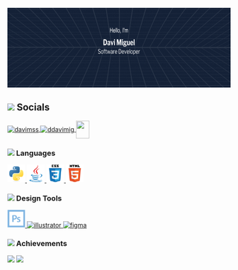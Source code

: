 <p align="center">
  <img height="180em" src="DaviHeader.gif"/>
</p>

<h2>
  <img width="25px" src="https://i.imgur.com/k70nBye.png" />
  Socials
</h2>

<p align="left">
<a href="https://linkedin.com/in/davimss" target="blank"> <img align="center" src="https://raw.githubusercontent.com/rahuldkjain/github-profile-readme-generator/master/src/images/icons/Social/linked-in-alt.svg" alt="davimss" height="30" width="40" /> </a> <a href="https://instagram.com/ddavimig" target="blank"> <img align="center" src="https://raw.githubusercontent.com/rahuldkjain/github-profile-readme-generator/master/src/images/icons/Social/instagram.svg" alt="ddavimig" height="30" width="40" /> </a>
<a href="mailto:davi00msantos@gmail.com" target="_blank">
  <img align="center" src="https://upload.wikimedia.org/wikipedia/commons/7/7e/Gmail_icon_%282020%29.svg" height="40" width="30" /> </a>
</p>

<h3>
<p align="left">
  <img width="30px" src="https://win98icons.alexmeub.com/icons/png/network_internet_pcs_installer-4.png" />
  Languages
</h3>

<p align="left"> <a href="https://www.python.org" target="_blank" rel="noreferrer"> <img src="https://raw.githubusercontent.com/devicons/devicon/master/icons/python/python-original.svg" alt="python" width="40" height="40"/> </a> <a href="https://www.java.com" target="_blank" rel="noreferrer"> <img src="https://raw.githubusercontent.com/devicons/devicon/master/icons/java/java-original.svg" alt="java" width="40" height="40"/> </a> <a href="https://www.w3schools.com/css/" target="_blank" rel="noreferrer"> <img src="https://raw.githubusercontent.com/devicons/devicon/master/icons/css3/css3-original-wordmark.svg" alt="css3" width="40" height="40"/> </a> <a href="https://www.w3.org/html/" target="_blank" rel="noreferrer"> <img src="https://raw.githubusercontent.com/devicons/devicon/master/icons/html5/html5-original-wordmark.svg" alt="html5" width="40" height="40"/> </a> </p>

<h3>
     <img width="30px" src="https://static.wikia.nocookie.net/logopedia/images/2/29/Microsoft_Paint_Logo_%281998-2001%29_%28Alternative%29.png/revision/latest/scale-to-width-down/250?cb=20200822232627" />
  Design Tools
</h3>

<a href="https://www.photoshop.com/en" target="_blank" rel="noreferrer"> <img src="https://raw.githubusercontent.com/devicons/devicon/master/icons/photoshop/photoshop-line.svg" alt="photoshop" width="40" height="40"/> </a> <a href="https://www.adobe.com/in/products/illustrator.html" target="_blank" rel="noreferrer"> <img src="https://www.vectorlogo.zone/logos/adobe_illustrator/adobe_illustrator-icon.svg" alt="illustrator" width="40" height="40"/> </a> <a href="https://www.figma.com/" target="_blank" rel="noreferrer"> <img src="https://www.vectorlogo.zone/logos/figma/figma-icon.svg" alt="figma" width="40" height="40"/> </a> </p>

  <h3>
     <img width="30px" src="https://win98icons.alexmeub.com/icons/png/world-2.png" />
  Achievements
</h3>  

<p>
  <img height="160em" src="https://github-readme-stats-sigma-five.vercel.app/api?username=davimss&show_icons=true&include_all_commits=true&count_private=true&theme=react&hide_border=true&bg_color=0D1117&title_color=ffffff&icon_color=c2f0ff">
  <img height="130em" src="https://github-readme-stats-sigma-five.vercel.app/api/top-langs/?username=davimss&langs_count=10&layout=compact&theme=dark&hide_border=true&bg_color=0D1117&title_color=ffffff&icon_color=eafaff">
</p>
